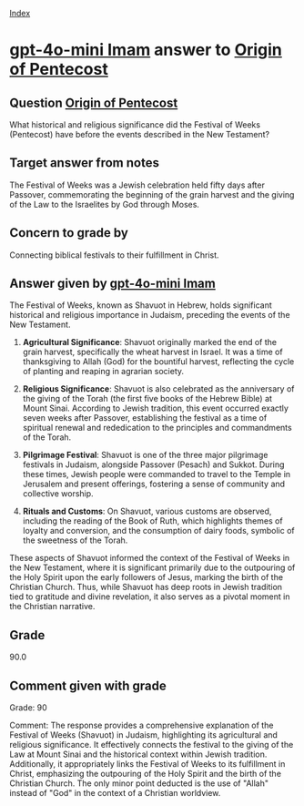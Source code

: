 
[Index](../../index.md)
# [gpt-4o-mini Imam](../../answering_models/gpt-4o-mini_Imam.md) answer to [Origin of Pentecost](../../questions/Origin_of_Pentecost.md)

## Question [Origin of Pentecost](../../questions/Origin_of_Pentecost.md)
What historical and religious significance did the Festival of Weeks (Pentecost) have before the events described in the New Testament?

## Target answer from notes
The Festival of Weeks was a Jewish celebration held fifty days after Passover, commemorating the beginning of the grain harvest and the giving of the Law to the Israelites by God through Moses.

## Concern to grade by
Connecting biblical festivals to their fulfillment in Christ.

## Answer given by [gpt-4o-mini Imam](../../answering_models/gpt-4o-mini_Imam.md)
The Festival of Weeks, known as Shavuot in Hebrew, holds significant historical and religious importance in Judaism, preceding the events of the New Testament. 

1. **Agricultural Significance**: Shavuot originally marked the end of the grain harvest, specifically the wheat harvest in Israel. It was a time of thanksgiving to Allah (God) for the bountiful harvest, reflecting the cycle of planting and reaping in agrarian society.

2. **Religious Significance**: Shavuot is also celebrated as the anniversary of the giving of the Torah (the first five books of the Hebrew Bible) at Mount Sinai. According to Jewish tradition, this event occurred exactly seven weeks after Passover, establishing the festival as a time of spiritual renewal and rededication to the principles and commandments of the Torah.

3. **Pilgrimage Festival**: Shavuot is one of the three major pilgrimage festivals in Judaism, alongside Passover (Pesach) and Sukkot. During these times, Jewish people were commanded to travel to the Temple in Jerusalem and present offerings, fostering a sense of community and collective worship.

4. **Rituals and Customs**: On Shavuot, various customs are observed, including the reading of the Book of Ruth, which highlights themes of loyalty and conversion, and the consumption of dairy foods, symbolic of the sweetness of the Torah.

These aspects of Shavuot informed the context of the Festival of Weeks in the New Testament, where it is significant primarily due to the outpouring of the Holy Spirit upon the early followers of Jesus, marking the birth of the Christian Church. Thus, while Shavuot has deep roots in Jewish tradition tied to gratitude and divine revelation, it also serves as a pivotal moment in the Christian narrative.

## Grade
90.0

## Comment given with grade
Grade: 90

Comment: The response provides a comprehensive explanation of the Festival of Weeks (Shavuot) in Judaism, highlighting its agricultural and religious significance. It effectively connects the festival to the giving of the Law at Mount Sinai and the historical context within Jewish tradition. Additionally, it appropriately links the Festival of Weeks to its fulfillment in Christ, emphasizing the outpouring of the Holy Spirit and the birth of the Christian Church. The only minor point deducted is the use of "Allah" instead of "God" in the context of a Christian worldview.
